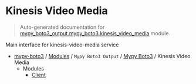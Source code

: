 # Kinesis Video Media

> Auto-generated documentation for [mypy_boto3_output.mypy_boto3.kinesis_video_media](https://github.com/vemel/mypy_boto3/blob/master/mypy_boto3_output/mypy_boto3/kinesis_video_media/__init__.py) module.

Main interface for kinesis-video-media service

- [mypy-boto3](../../../README.md#mypy_boto3) / [Modules](../../../MODULES.md#mypy-boto3-modules) / `Mypy Boto3 Output` / [Mypy Boto3](../index.md#mypy-boto3) / Kinesis Video Media
    - Modules
        - [Client](client.md#client)
